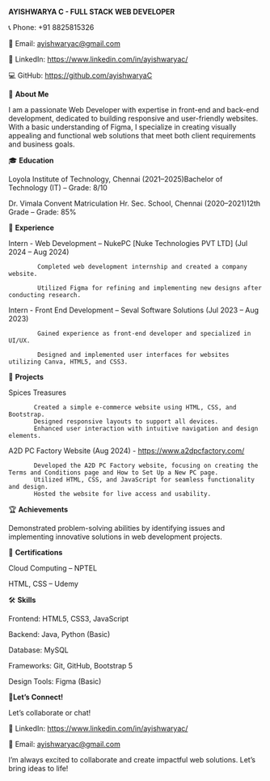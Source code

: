 **AYISHWARYA C - FULL STACK WEB DEVELOPER**

📞 Phone: +91 8825815326

📧 Email: ayishwaryac@gmail.com

🔗 LinkedIn: https://www.linkedin.com/in/ayishwaryac/

💻 GitHub: https://github.com/ayishwaryaC

🌟 **About Me**

I am a passionate Web Developer with expertise in front-end and back-end development, dedicated to building responsive and user-friendly websites. With a basic understanding of Figma, I specialize in creating visually appealing and functional web solutions that meet both client requirements and business goals.

🎓 **Education**

Loyola Institute of Technology, Chennai (2021–2025)Bachelor of Technology (IT) – Grade: 8/10

Dr. Vimala Convent Matriculation Hr. Sec. School, Chennai (2020–2021)12th Grade – Grade: 85%

💼 **Experience**

Intern - Web Development – NukePC [Nuke Technologies PVT LTD] (Jul 2024 – Aug 2024)

            Completed web development internship and created a company website.

            Utilized Figma for refining and implementing new designs after conducting research.

Intern - Front End Development – Seval Software Solutions (Jul 2023 – Aug 2023)

            Gained experience as front-end developer and specialized in UI/UX.

            Designed and implemented user interfaces for websites utilizing Canva, HTML5, and CSS3.

🚀 **Projects**

Spices Treasures

           Created a simple e-commerce website using HTML, CSS, and Bootstrap.
           Designed responsive layouts to support all devices.
           Enhanced user interaction with intuitive navigation and design elements.

A2D PC Factory Website (Aug 2024) - https://www.a2dpcfactory.com/ 

           Developed the A2D PC Factory website, focusing on creating the Terms and Conditions page and How to Set Up a New PC page.
           Utilized HTML, CSS, and JavaScript for seamless functionality and design.
           Hosted the website for live access and usability.

🏆 **Achievements**

Demonstrated problem-solving abilities by identifying issues and implementing innovative solutions in web development projects.


📜 **Certifications**

Cloud Computing – NPTEL

HTML, CSS – Udemy


🛠 **Skills**

Frontend: HTML5, CSS3, JavaScript

Backend: Java, Python (Basic)

Database: MySQL

Frameworks: Git, GitHub, Bootstrap 5

Design Tools: Figma (Basic)

📩**Let’s Connect!**

Let’s collaborate or chat!

💼 LinkedIn: https://www.linkedin.com/in/ayishwaryac/  

📧 Email: ayishwaryac@gmail.com 

I’m always excited to collaborate and create impactful web solutions. Let’s bring ideas to life!


